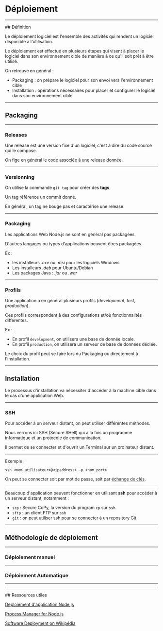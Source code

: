 # Déploiement



---



## Définition

Le déploiement logiciel est l'ensemble des activités qui rendent un logiciel disponible à l'utilisation.

Le déploiement est effectué en plusieurs étapes qui visent à placer le logiciel dans son environnement cible de manière à ce qu'il soit prêt à être utilisé.

On retrouve en général :
- Packaging : on prépare le logiciel pour son envoi vers l'environnement cible
- Installation : opérations nécessaires pour placer et configurer le logiciel dans son environnement cible



---



## Packaging



***


### Releases

Une release est une version fixe d'un logiciel, c'est à dire du code source qui le compose.

On fige en général le code associée à une release donnée.


***


### Versionning

On utilise la commande `git tag` pour créer des **tags**.

Un tag référence un commit donné.

En général, un tag ne bouge pas et caractérise une release.



***


### Packaging

Les applications Web Node.js ne sont en général pas packagées.

D'autres langages ou types d'applications peuvent êtres packagées.

Ex :
- les installeurs *.exe* ou *.msi* pour les logiciels Windows
- Les installeurs *.deb* pour Ubuntu/Debian
- Les packages Java : *.jar* ou *.war*



***


### Profils

Une application a en général plusieurs profils (_development_, _test_, _production_).

Ces profils correspondent à des configurations et/où fonctionnalités differentes.

Ex :
- En profil `development`, on utilisera une base de donnée locale.
- En profil `production`, on utilisera un serveur de base de données dédiée.

Le choix du profil peut se faire lors du Packaging ou directement à l'installation.



---



## Installation

Le processus d'installation va nécessiter d'accéder à la machine cible dans le cas d'une application Web.



---



### SSH

Pour accéder à un serveur distant, on peut utiliser différentes méthodes.

Nous verrons ici SSH (Secure SHell) qui à la fois un programme informatique et un protocole de communication.

Il permet de se connecter et d'ouvrir un Terminal sur un ordinateur distant.



***


Exemple :
```
ssh <nom_utilisateur>@<ipaddress> -p <num_port>
```

On peut se connecter soit par mot de passe, soit par [échange de clés](https://doc.ubuntu-fr.org/ssh#authentification_par_un_systeme_de_cles_publiqueprivee).



***



Beaucoup d'application peuvent fonctionner en utilisant **ssh** pour accéder à un serveur distant, notamment :
- `scp` : Secure CoPy, la version du program `cp` sur `ssh`.
- `sftp` : un client FTP sur `ssh`
- `git` : on peut utiliser ssh pour se connecter à un repository Git



---



## Méthodologie de déploiement


***



### Déploiement manuel


***



### Déploiement Automatique



***




---


## Ressources utiles

[Deploiement d'application Node.js](https://oncletom.io/node.js/chapter-06/index.html)

[Process Manager for Node.js](https://mrvautin.com/running-nodejs-applications-in-production-forever-vs-supervisord-vs-pm2/)

[Software Deployment  on Wikipédia](https://en.wikipedia.org/wiki/Software_deployment)

